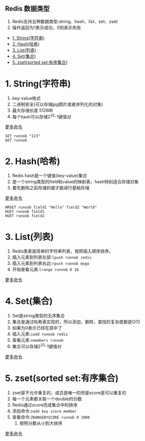 Redis 数据类型
---
1. Redis支持五种数据类型:string、hash、list、set、zset
2. 操作返回为1表示成功，0则表示失败

<!-- TOC -->

- [1. String(字符串)](#1-string字符串)
- [2. Hash(哈希)](#2-hash哈希)
- [3. List(列表)](#3-list列表)
- [4. Set(集合)](#4-set集合)
- [5. zset(sorted set:有序集合)](#5-zsetsorted-set有序集合)

<!-- /TOC -->

# 1. String(字符串)
1. key-value格式
2. 二进制安全(可以存储jpg图片或者序列化的对象)
3. 最大存储长度 512MB
4. 每个hash可以存储2<sup>32</sup>-1键值对

<a href = "https://www.runoob.com/redis/redis-strings.html">更多命令</a>

```
SET runnob "123"
GET runnob
```

# 2. Hash(哈希)
1. Redis hash是一个键值(key-value)集合
2. 是一个string类型的field和value的映射表，hash特别适合存储对象
3. 要先删除之前存储的键才能进行基础存储

<a href = "https://www.runoob.com/redis/redis-hashes.html">更多命令</a>

```
HMSET runoob field1 "Hello" field2 "World"
HGET runoob field1
HGET runoob field2
```

# 3. List(列表)
1. Redis类表是简单的字符串列表，按照插入顺序排序。
2. 插入元素到列表左部:`lpush runnob redis`
3. 插入元素到列表右边:`rpush runnob mogo`
4. 开始查看元素:`lrange runnob 0 10`

<a href = "https://www.runoob.com/redis/redis-lists.html">更多命令</a>

# 4. Set(集合)
1. Set是string类型的无序集合
2. 集合是通过哈希表实现的，所以添加，删除，查找的复杂度都是O(1)
3. 如果为0表示已经在其中了
4. 插入元素:`sadd runoob redis`
5. 查看元素:`smembers runoob`
6. 集合可以存储2<sup>32</sup>-1键值对

<a href = "https://www.runoob.com/redis/redis-sets.html">更多命令</a>

# 5. zset(sorted set:有序集合)
1. zset是不允许重复的，成员是唯一的但是score是可以重复的
2. 每一个元素都关联一个double的分数
3. Redis通过score完成集合中的排序
4. 添加命令:`zadd key score member`
5. 查看命令:`ZRANGEBYSCORE runnob 0 1000`
   1. 按照分数从小到大排序

<a href = "https://www.runoob.com/redis/redis-sorted-sets.html">更多命令</a>